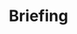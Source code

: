 ---
title: Briefing
slug: briefing
template: |-
    # {{ page.title }}

    {{ video }}

    # Motion
    
    {{ g_doc_buttons }}

    {{ motion }}
---